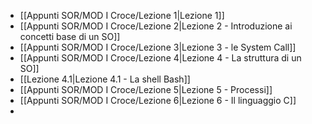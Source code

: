 
- [[Appunti SOR/MOD I Croce/Lezione 1|Lezione 1]]
- [[Appunti SOR/MOD I Croce/Lezione 2|Lezione 2 - Introduzione ai concetti base di un SO]]
- [[Appunti SOR/MOD I Croce/Lezione 3|Lezione 3 - le System Call]]
- [[Appunti SOR/MOD I Croce/Lezione 4|Lezione 4 - La struttura di un SO]]
- [[Lezione 4.1|Lezione 4.1 - La shell Bash]]
- [[Appunti SOR/MOD I Croce/Lezione 5|Lezione 5 - Processi]]
- [[Appunti SOR/MOD I Croce/Lezione 6|Lezione 6 - Il linguaggio C]]
- 
